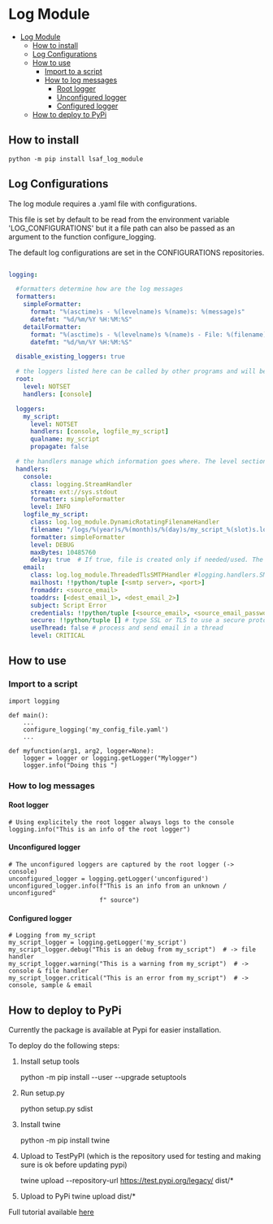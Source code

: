 # Log Module

- [Log Module](#log-module)
  - [How to install](#how-to-install)
  - [Log Configurations](#log-configurations)
  - [How to use](#how-to-use)
    - [Import to a script](#import-to-a-script)
    - [How to log messages](#how-to-log-messages)
      - [Root logger](#root-logger)
      - [Unconfigured logger](#unconfigured-logger)
      - [Configured logger](#configured-logger)
  - [How to deploy to PyPi](#how-to-deploy-to-pypi)


## How to install

    python -m pip install lsaf_log_module

## Log Configurations

The log module requires a .yaml file with configurations.

This file is set by default to be read from the environment variable 'LOG_CONFIGURATIONS' but it a file path can also be passed as an argument to the function configure_logging.

The default log configurations are set in the CONFIGURATIONS repositories.

```yaml

logging:

  #formatters determine how are the log messages
  formatters:
    simpleFormatter:
      format: "%(asctime)s - %(levelname)s %(name)s: %(message)s"
      datefmt: "%d/%m/%Y %H:%M:%S"
    detailFormatter:
      format: "%(asctime)s - %(levelname)s %(name)s - File: %(filename)s - %(funcName)s() - Line: %(lineno)d - %(message)s"
      datefmt: "%d/%m/%Y %H:%M:%S"

  disable_existing_loggers: true

  # the loggers listed here can be called by other programs and will behave according to their configurations.
  root:
    level: NOTSET
    handlers: [console]

  loggers:
    my_script:
      level: NOTSET
      handlers: [console, logfile_my_script]
      qualname: my_script
      propagate: false

  # the handlers manage which information goes where. The level section determines which handler processes which log level.
  handlers:
    console:
      class: logging.StreamHandler
      stream: ext://sys.stdout
      formatter: simpleFormatter
      level: INFO
    logfile_my_script:
      class: log.log_module.DynamicRotatingFilenameHandler
      filename: "/logs/%(year)s/%(month)s/%(day)s/my_script_%(slot)s.log"
      formatter: simpleFormatter
      level: DEBUG
      maxBytes: 10485760
      delay: true  # If true, file is created only if needed/used. The file opening is delayed until the first call to emit()
    email:
      class: log.log_module.ThreadedTlsSMTPHandler #logging.handlers.SMTPHandler
      mailhost: !!python/tuple [<smtp server>, <port>]
      fromaddr: <source_email>
      toaddrs: [<dest_email_1>, <dest_email_2>]
      subject: Script Error
      credentials: !!python/tuple [<source_email>, <source_email_password>]
      secure: !!python/tuple [] # type SSL or TLS to use a secure protocol
      useThread: false # process and send email in a thread
      level: CRITICAL 
```

## How to use


### Import to a script

    import logging

    def main():
        ...
        configure_logging('my_config_file.yaml')
        ...

    def myfunction(arg1, arg2, logger=None):
        logger = logger or logging.getLogger("Mylogger")
        logger.info("Doing this ")


      
### How to log messages

#### Root logger

    # Using explicitely the root logger always logs to the console
    logging.info("This is an info of the root logger")

#### Unconfigured logger  

    # The unconfigured loggers are captured by the root logger (-> console)
    unconfigured_logger = logging.getLogger('unconfigured')
    unconfigured_logger.info(f"This is an info from an unknown / unconfigured"
                             f" source")

#### Configured logger
    # Logging from my_script
    my_script_logger = logging.getLogger('my_script')
    my_script_logger.debug("This is an debug from my_script")  # -> file handler
    my_script_logger.warning("This is a warning from my_script")  # -> console & file handler
    my_script_logger.critical("This is an error from my_script")  # -> console, sample & email


## How to deploy to PyPi

Currently the package is available at Pypi for easier installation.

To deploy do the following steps:

1. Install setup tools

    python -m pip install --user --upgrade setuptools

2. Run setup.py

    python setup.py sdist

3. Install twine

    python -m pip install twine

4. Upload to TestPyPI (which is the repository used for testing and making sure is ok before updating pypi)
   
    twine upload --repository-url https://test.pypi.org/legacy/ dist/*

5. Upload to PyPi
    twine upload dist/*

Full tutorial available [here](https://towardsdatascience.com/create-your-own-python-package-and-publish-it-into-pypi-9306a29bc116)

